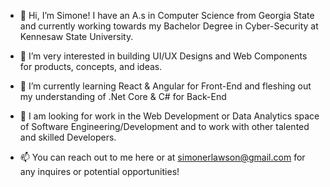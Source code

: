 - 👋 Hi, I’m Simone! I have an A.s in Computer Science from Georgia State and currently working towards my Bachelor Degree in Cyber-Security at Kennesaw State University.

- 👀 I’m very interested in building UI/UX Designs and Web Components for products, concepts, and ideas.

- 🌱 I’m currently learning React & Angular for Front-End and fleshing out my understanding of .Net Core & C# for Back-End

- 💞️ I am looking for work in the Web Development or Data Analytics space of Software Engineering/Development and to work with other talented and skilled Developers.

- 📫 You can reach out to me here or at simonerlawson@gmail.com for any inquires or potential opportunities!

<!---
studiosaturnent/studiosaturnent is a ✨ special ✨ repository because its `README.md` (this file) appears on your GitHub profile.
You can click the Preview link to take a look at your changes.
--->
